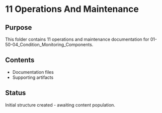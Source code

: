 # 11 Operations And Maintenance

## Purpose
This folder contains 11 operations and maintenance documentation for 01-50-04_Condition_Monitoring_Components.

## Contents
- Documentation files
- Supporting artifacts

## Status
Initial structure created - awaiting content population.
